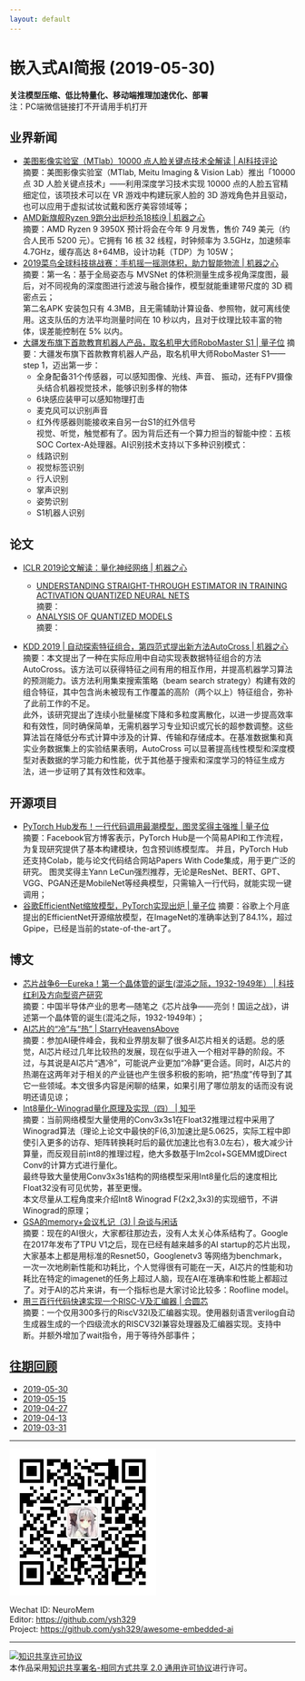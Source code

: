 ```yaml
---
layout: default
---
```


# 嵌入式AI简报 (2019-05-30)

**关注模型压缩、低比特量化、移动端推理加速优化、部署**  
<font>注：PC端微信链接打不开请用手机打开</font>


## 业界新闻

- [美图影像实验室（MTlab）10000 点人脸关键点技术全解读 | AI科技评论](https://mp.weixin.qq.com/s/AQ4cy1EKHsK5mQWMml2KRg)  
摘要：美图影像实验室（MTlab, Meitu Imaging & Vision Lab）推出「10000 点 3D 人脸关键点技术」——利用深度学习技术实现 10000 点的人脸五官精细定位，该项技术可以在 VR 游戏中构建玩家人脸的 3D 游戏角色并且驱动，也可以应用于虚拟试妆试戴和医疗美容领域等；  
- [AMD新旗舰Ryzen 9跑分出炉秒杀18核i9 | 机器之心](https://mp.weixin.qq.com/s?timestamp=1560479068&src=3&ver=1&signature=3JVpRi0J0vxuEGY2PslfHHUnA4WYakTdIp*y-jauLrTJsBVuF*VnefF4uscD5sQ0FXYFCpZN5PYsNKfA3ivcyJawuNo2rdnMmlqO55xwLhB*AoL5uBnKcUNRD-A2xN3nkN-fvJU9hivNYeZ75TjGWVPRuB2qw-xBfOsJwMLesu4=)  
摘要：AMD Ryzen 9 3950X 预计将会在今年 9 月发售，售价 749 美元（约合人民币 5200 元）。它拥有 16 核 32 线程，时钟频率为 3.5GHz，加速频率 4.7GHz，缓存高达 8+64MB，设计功耗（TDP）为 105W；  
- [2019菜鸟全球科技挑战赛：手机摇一摇测体积，助力智能物流 | 机器之心](https://mp.weixin.qq.com/s?timestamp=1560479068&src=3&ver=1&signature=3JVpRi0J0vxuEGY2PslfHHUnA4WYakTdIp*y-jauLrTJsBVuF*VnefF4uscD5sQ0FXYFCpZN5PYsNKfA3ivcyJNpio7upl1ZDAd9KOx0*3IPtXh6QPFxWvmiYsXh4zXtDe-llXjA-0USgSolFOwLvDjorZD*RBGSVUMNTZDtPvg=)  
摘要：第一名：基于全局姿态与 MVSNet 的体积测量生成多视角深度图，最后，对不同视角的深度图进行滤波与融合操作，模型就能重建带尺度的 3D 稠密点云；  
第二名APK 安装包只有 4.3MB，且无需辅助计算设备、参照物，就可离线使用。这支队伍的方法平均测量时间在 10 秒以内，且对于纹理比较丰富的物体，误差能控制在 5% 以内。
- [大疆发布旗下首款教育机器人产品，取名机甲大师RoboMaster S1 | 量子位](https://mp.weixin.qq.com/s?timestamp=1560480530&src=3&ver=1&signature=yNVf1RZQFqEBhews4DDtYQx*QGSs0riA2Ye7oxfKwk9pS482AhsxU8XldhJZYurVbRMIhYCNN6MKV4FvDzrgmjFlPPgP-EOe7mQ*jszS5EkJuSUrF5tcekGXZED3QDhqNu8Bix2gsnmG3ytUBpAHviE5ztrFbuEEphKdaWykXko=)
摘要：大疆发布旗下首款教育机器人产品，取名机甲大师RoboMaster S1——step 1，迈出第一步：
    - 全身配备31个传感器，可以感知图像、光线、声音、 振动，还有FPV摄像头结合机器视觉技术，能够识别多样的物体
    - 6块感应装甲可以感知物理打击
    - 麦克风可以识别声音
    - 红外传感器则能接收来自另一台S1的红外信号  
视觉、听觉，触觉都有了。因为背后还有一个算力担当的智能中控：五核SOC Cortex-A处理器。AI识别技术支持以下多种识别模式：
    - 线路识别
    - 视觉标签识别
    - 行人识别
    - 掌声识别
    - 姿势识别
    - S1机器人识别

## 论文

- [ICLR 2019论文解读：量化神经网络 | 机器之心](https://mp.weixin.qq.com/s?timestamp=1560479068&src=3&ver=1&signature=3JVpRi0J0vxuEGY2PslfHHUnA4WYakTdIp*y-jauLrTJsBVuF*VnefF4uscD5sQ0FXYFCpZN5PYsNKfA3ivcyJawuNo2rdnMmlqO55xwLhB2N7viKEZkP5AryeqOM1XsogdmUQDFmhTUGPlwOXN9rrqSFzMceYv9PXr*g7PcOVg=)  
    - [UNDERSTANDING STRAIGHT-THROUGH ESTIMATOR IN TRAINING ACTIVATION QUANTIZED NEURAL NETS](https://openreview.net/pdf?id=Skh4jRcKQ)  
    摘要：
    - [ANALYSIS OF QUANTIZED MODELS](https://openreview.net/pdf?id=ryM_IoAqYX)  
    摘要：
    
- [KDD 2019 | 自动探索特征组合，第四范式提出新方法AutoCross | 机器之心](https://mp.weixin.qq.com/s?timestamp=1560479068&src=3&ver=1&signature=3JVpRi0J0vxuEGY2PslfHHUnA4WYakTdIp*y-jauLrTJsBVuF*VnefF4uscD5sQ0FXYFCpZN5PYsNKfA3ivcyNGC6RPgmx-MrdVfe09jj4I818hvNf7l7mrQTiF8VVQrxJwXlp*CP6pO*MxVUmcm-TJaBKe7pmppcIPBUgtQT-4=)
摘要：本文提出了一种在实际应用中自动实现表数据特征组合的方法 AutoCross。该方法可以获得特征之间有用的相互作用，并提高机器学习算法的预测能力。该方法利用集束搜索策略（beam search strategy）构建有效的组合特征，其中包含尚未被现有工作覆盖的高阶（两个以上）特征组合，弥补了此前工作的不足。  
此外，该研究提出了连续小批量梯度下降和多粒度离散化，以进一步提高效率和有效性，同时确保简单，无需机器学习专业知识或冗长的超参数调整。这些算法旨在降低分布式计算中涉及的计算、传输和存储成本。在基准数据集和真实业务数据集上的实验结果表明，AutoCross 可以显著提高线性模型和深度模型对表数据的学习能力和性能，优于其他基于搜索和深度学习的特征生成方法，进一步证明了其有效性和效率。

## 开源项目

- [PyTorch Hub发布！一行代码调用最潮模型，图灵奖得主强推 | 量子位](https://mp.weixin.qq.com/s?timestamp=1560480530&src=3&ver=1&signature=yNVf1RZQFqEBhews4DDtYQx*QGSs0riA2Ye7oxfKwk9pS482AhsxU8XldhJZYurVbRMIhYCNN6MKV4FvDzrgml4eknBZStJkCJaPkqueEAZw20UlF5Wb4Bf5dUz*9BfA7WF9Ep*p5rhUWvocwZhaTS6hzlsEDblKkdTTfX8mM0E=)  
摘要：Facebook官方博客表示，PyTorch Hub是一个简易API和工作流程，为复现研究提供了基本构建模块，包含预训练模型库。
并且，PyTorch Hub还支持Colab，能与论文代码结合网站Papers With Code集成，用于更广泛的研究。
图灵奖得主Yann LeCun强烈推荐，无论是ResNet、BERT、GPT、VGG、PGAN还是MobileNet等经典模型，只需输入一行代码，就能实现一键调用；
- [谷歌EfficientNet缩放模型，PyTorch实现出炉 | 量子位](https://mp.weixin.qq.com/s?timestamp=1560480530&src=3&ver=1&signature=yNVf1RZQFqEBhews4DDtYQx*QGSs0riA2Ye7oxfKwk9pS482AhsxU8XldhJZYurVbRMIhYCNN6MKV4FvDzrgmtmIHgxdovYQpLjGuL83MBFIMs3TU6dVusYh57qH8sWPtNHHHfLHSj1*EvvlyKlnULW5am3CmZefwtPoRmBRp74=)
摘要：谷歌上个月底提出的EfficientNet开源缩放模型，在ImageNet的准确率达到了84.1%，超过Gpipe，已经是当前的state-of-the-art了。

## 博文


- [芯片战争6—Eureka！第一个晶体管的诞生(混沌之际，1932-1949年） | 科技红利及方向型资产研究](https://mp.weixin.qq.com/s/VPSmEeqz7kcNkxP6w34RDA)  
摘要：中国半导体产业的思考—随笔之《芯片战争——亮剑！国运之战》，讲述第一个晶体管的诞生(混沌之际，1932-1949年）；  
- [AI芯片的“冷”与“热” | StarryHeavensAbove](https://mp.weixin.qq.com/s/Q6tpWRhMStmtqpr6NO9lRA)  
摘要：参加AI硬件峰会，我和业界朋友聊了很多AI芯片相关的话题。总的感觉，AI芯片经过几年比较热的发展，现在似乎进入一个相对平静的阶段。不过，与其说是AI芯片“遇冷”，可能说产业更加“冷静”更合适。同时，AI芯片的热潮在这两年对于相关的产业链也产生很多积极的影响，把“热度”传导到了其它一些领域。本文很多内容是闲聊的结果，如果引用了哪位朋友的话而没有说明还请见谅；  
- [Int8量化-Winograd量化原理及实现（四） | 知乎](https://zhuanlan.zhihu.com/p/67718316)  
摘要：当前网络模型大量使用的Conv3x3s1在Float32推理过程中采用了Winograd算法（理论上论文中最快的F(6,3)加速比是5.0625，实际工程中即使引入更多的访存、矩阵转换耗时后的最优加速比也有3.0左右），极大减少计算量，而反观目前int8的推理过程，绝大多数基于Im2col+SGEMM或Direct Conv的计算方式进行量化。  
最终导致大量使用Conv3x3s1结构的网络模型采用Int8量化后的速度相比Float32没有可见优势，甚至更慢。  
本文尽量从工程角度来介绍Int8 Winograd F(2x2,3x3)的实现细节，不讲Winograd的原理；  
- [GSA的memory+会议札记（3) | 杂谈与闲话](https://mp.weixin.qq.com/s/Ccrk3SLqdLlHk1PnBpxlFg)  
摘要：现在的AI很火，大家都往那边去，没有人太关心体系结构了。Google在2017年发布了TPU V1之后，现在已经有越来越多的AI startup的芯片出现，大家基本上都是用标准的Resnet50，Googlenetv3 等网络为benchmark， 一次一次地刷新性能和功耗比，个人觉得很有可能在一天，AI芯片的性能和功耗比在特定的imagenet的任务上超过人脑，现在AI在准确率和性能上都超过了。对于AI的芯片来讲，有一个指标也是大家讨论比较多：Roofline model。
- [用三百行代码快速实现一个RISC-V及汇编器 | 合圆芯](https://mp.weixin.qq.com/s/ayr5cPsUJLt0scgYJBdRjQ)  
摘要：一个仅用300多行的RiscV32I及汇编器实现。使用器刻语言verilog自动生成器生成的一个四级流水的RISCV32I兼容处理器及汇编器实现。支持中断。并额外增加了wait指令，用于等待外部事件；  


## [往期回顾](https://github.com/ysh329/awesome-embedded-ai)

- [2019-05-30](https://github.com/ysh329/awesome-embedded-ai/blob/master/embedded-ai-report/2019-05-30.md)  
- [2019-05-15](https://github.com/ysh329/awesome-embedded-ai/blob/master/embedded-ai-report/2019-05-15.md)  
- [2019-04-27](https://github.com/ysh329/awesome-embedded-ai/blob/master/embedded-ai-report/2019-04-27.md)  
- [2019-04-13](https://github.com/ysh329/awesome-embedded-ai/blob/master/embedded-ai-report/2019-04-13.md)  
- [2019-03-31](https://github.com/ysh329/awesome-embedded-ai/blob/master/embedded-ai-report/2019-03-31.md)  

----

![wechat_qrcode](../wechat_qrcode.jpg)

Wechat ID: NeuroMem  
Editor: https://github.com/ysh329  
Project: https://github.com/ysh329/awesome-embedded-ai  

----

<a rel="license" href="http://creativecommons.org/licenses/by-sa/2.0/"><img alt="知识共享许可协议" style="border-width:0" src="https://i.creativecommons.org/l/by-sa/2.0/88x31.png" /></a><br />本作品采用<a rel="license" href="http://creativecommons.org/licenses/by-sa/2.0/">知识共享署名-相同方式共享 2.0 通用许可协议</a>进行许可。
